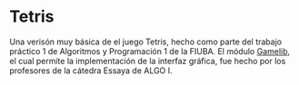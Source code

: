 # Tetris
Una verisón muy básica de el juego Tetris, hecho como parte del trabajo práctico 1 de Algoritmos y Programación 1 de la FIUBA.
El módulo [Gamelib](https://github.com/dessaya/python-gamelib), el cual permite la implementación de la interfaz gráfica, fue hecho por los profesores de la cátedra Essaya de ALGO I.
